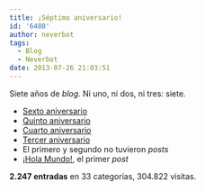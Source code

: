 ```yaml
---
title: ¡Séptimo aniversario!
id: '6480'
author: neverbot
tags:
  - Blog
  - Neverbot
date: 2013-07-26 21:03:51
---
```


Siete años de _blog_. Ni uno, ni dos, ni tres: siete.

*   [Sexto aniversario](https://www.neverbot.com/sexto-aniversario/)
*   [Quinto aniversario](https://www.neverbot.com/mundo-real%e2%84%a2/%c2%a1quinto-aniversario/)
*   [Cuarto aniversario](https://www.neverbot.com/cuarto-aniversario-de-neverbot-com/)
*   [Tercer aniversario](https://www.neverbot.com/tercer-aniversario-del-blog/)
*   El primero y segundo no tuvieron _posts_
*   [¡Hola Mundo!](https://www.neverbot.com/hello-world/), el primer _post_

**2.247 entradas** en 33 categorías, 304.822 visitas.